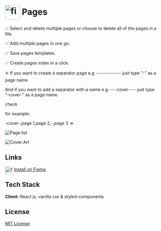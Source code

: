 # <img align="center" alt="figma" width="48px" src="https://user-images.githubusercontent.com/72248784/138590877-60daa907-9928-4415-b656-cc45e978ac71.png" /> Pages






✅ Select and delete multiple pages or choose to delete all of the pages in a file.

✅ Add multiple pages in one go.

✅ Save pages templates.

✅ Create pages index in a click.



✳️ If you want to create a separator page e.g -------------  just type “-” as a page name.

And if you want to add a separator with a name e.g ----cover---- just type “-cover-” as a page name.

check



for example:

-cover-,page 1,page 2,-,page 3    =>

![Page list](https://user-images.githubusercontent.com/72248784/138590916-1e321f29-cade-472c-84b1-81b54ba0ce4c.png)




![Cover Art](https://user-images.githubusercontent.com/72248784/138590889-515a1d8f-3111-4841-a2e8-cb6e60b94273.png)

##  Links

<img align="left" alt="figma" width="26px" src="https://raw.githubusercontent.com/rahuldkjain/github-profile-readme-generator/master/src/images/icons/Software/figma.svg" />[Install on Figma](https://www.figma.com/community/plugin/1032966286384619512/Pages).

## Tech Stack

**Client:** React js, vanilla css & styled-components

## License

[MIT License](https://github.com/tterb/atomic-design-ui/blob/master/LICENSEs)
